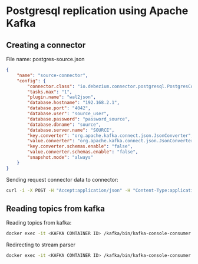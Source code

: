 # Postgresql replication using Apache Kafka


## Creating a connector
File name: postgres-source.json
``` json
{
    "name": "source-connector",
    "config": {
        "connector.class": "io.debezium.connector.postgresql.PostgresConnector",
        "tasks.max": "1",
        "plugin.name": "wal2json",
        "database.hostname": "192.168.2.1",
        "database.port": "4042",
        "database.user": "source_user",
        "database.password": "password_source",
        "database.dbname": "source",
        "database.server.name": "SOURCE",
        "key.converter": "org.apache.kafka.connect.json.JsonConverter",
        "value.converter": "org.apache.kafka.connect.json.JsonConverter",
        "key.converter.schemas.enable": "false",
        "value.converter.schemas.enable": "false",
        "snapshot.mode": "always"
    }
}
```

Sending request connector data to connector:
``` bash
curl -i -X POST -H "Accept:application/json" -H "Content-Type:application/json" <CONNECT URL>/connectors/ --data @postgres-source.json
```


## Reading topics from kafka
Reading topics from kafka:
``` bash
docker exec -it <KAFKA CONTAINER ID> /kafka/bin/kafka-console-consumer.sh --bootstrap-server <KAFKA URL> --topic SOURCE.bank.holding | grep --line-buffered '^{'
```

Redirecting to stream parser
``` bash
docker exec -it <KAFKA CONTAINER ID> /kafka/bin/kafka-console-consumer.sh --bootstrap-server <KAFKA URL> --topic SOURCE.bank.holding | grep --line-buffered '^{' | ./stream.py
```